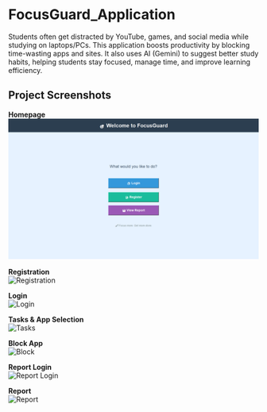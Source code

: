 # FocusGuard_Application
Students often get distracted by YouTube, games, and social media while studying on laptops/PCs. This application boosts productivity by blocking time-wasting apps and sites. It also uses AI (Gemini) to suggest better study habits, helping students stay focused, manage time, and improve learning efficiency.



## Project Screenshots

**Homepage**  
![Homepage](https://github.com/AnudeepReddy2005/FocusGuard_Application/raw/main/Project_Pics/home.png?raw=true)

**Registration**  
![Registration](https://github.com/AnudeepReddy2005/FocusGuard_Application/raw/main/Project_Pics/registration.jpg?raw=true)

**Login**  
![Login](https://github.com/AnudeepReddy2005/FocusGuard_Application/raw/main/Project_Pics/login.jpg?raw=true)

**Tasks & App Selection**  
![Tasks](https://github.com/AnudeepReddy2005/FocusGuard_Application/raw/main/Project_Pics/task_and_app_selection.jpg?raw=true)

**Block App**  
![Block](https://github.com/AnudeepReddy2005/FocusGuard_Application/raw/main/Project_Pics/block_app.jpg?raw=true)

**Report Login**  
![Report Login](https://github.com/AnudeepReddy2005/FocusGuard_Application/raw/main/Project_Pics/login1.jpg?raw=true)

**Report**  
![Report](https://github.com/AnudeepReddy2005/FocusGuard_Application/raw/main/Project_Pics/report.jpg?raw=true)
